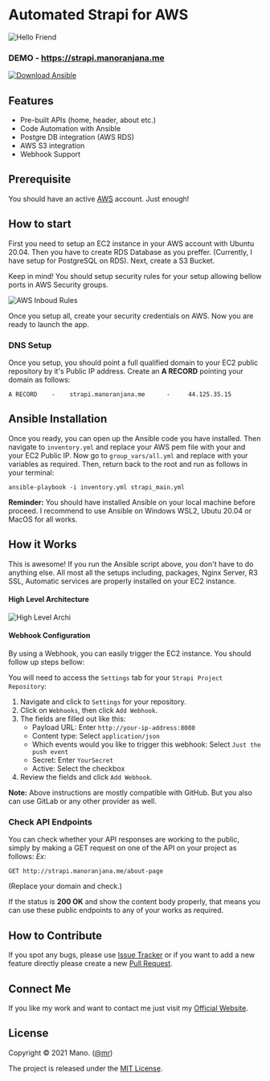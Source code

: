  # Automated Strapi for AWS

![Hello Friend](https://res.cloudinary.com/manoranjana-me/image/upload/v1615094975/Strapi-Gatsby%20Project/main_wvtwe0.jpg?raw=true)

### DEMO - https://strapi.manoranjana.me

<a href="https://bit.ly/3boHtcQ" target="_blank"><img src="https://res.cloudinary.com/manoranjana-me/image/upload/v1615094785/Strapi-Gatsby%20Project/button_ansible-code_kzngua.png" alt="Download Ansible" ></a>

## Features

- Pre-built APIs (home, header, about etc.)
- Code Automation with Ansible
- Postgre DB integration (AWS RDS)
- AWS S3 integration
- Webhook Support

## Prerequisite
You should have an active [AWS](https://aws.amazon.com/) account. Just enough!

## How to start

First you need to setup an EC2 instance in your AWS account with Ubuntu 20.04. Then you have to create RDS Database as you preffer. (Currently, I have setup for PostgreSQL on RDS). Next, create a S3 Bucket.

Keep in mind!
You should setup security rules for your setup allowing bellow ports in AWS Security groups.

![AWS Inboud Rules](https://res.cloudinary.com/manoranjana-me/image/upload/v1615099310/Strapi-Gatsby%20Project/inboud_rules_ywmxnk.jpg)
 
Once you setup all, create your security credentials on AWS. Now you are ready to launch the app.

### DNS Setup
Once you setup, you should point a full qualified domain to your EC2 public repository by it's Public IP address.
Create an **A RECORD** pointing your domain as follows:

    A RECORD    -    strapi.manoranjana.me      -     44.125.35.15

## Ansible Installation
Once you ready, you can open up the Ansible code you have installed. 
Then navigate to `inventory.yml` and replace your AWS pem file with your and your EC2 Public IP. Now go to `group_vars/all.yml` and replace with your variables as required. Then, return back to the root  and run as follows in your terminal:

    ansible-playbook -i inventory.yml strapi_main.yml

**Reminder:** You should have installed Ansible on your local machine before proceed. I recommend to use Ansible on Windows WSL2, Ubutu 20.04 or MacOS for all works.

## How it Works

This is awesome! If you run the Ansible script above, you don't have to do anything else. 
All most all the setups including, packages, Nginx Server, R3 SSL, Automatic services are properly installed on your EC2 instance. 

#### High Level Architecture
![High Level Archi](https://res.cloudinary.com/manoranjana-me/image/upload/v1615094192/Strapi-Gatsby%20Project/simple-architecure_ooiejd.png)


#### Webhook Configuration
By using a Webhook, you can easily trigger the EC2 instance. You should follow up steps bellow:

You will need to access the  `Settings`  tab for your  `Strapi Project Repository`:

1.  Navigate and click to  `Settings`  for your repository.
2.  Click on  `Webhooks`, then click  `Add Webhook`.
3.  The fields are filled out like this:
    -   Payload URL: Enter  `http://your-ip-address:8080`
    -   Content type: Select  `application/json`
    -   Which events would you like to trigger this webhook: Select  `Just the push event`
    -   Secret: Enter  `YourSecret`
    -   Active: Select the checkbox
4.  Review the fields and click  `Add Webhook`.

**Note:** Above instructions are mostly compatible with GitHub. But you also can use GitLab or any other provider as well.

### Check API Endpoints
You can check whether your API responses are working to the public, simply by making a GET request on one of the API on your project as follows: 
*Ex:*

    GET http://strapi.manoranjana.me/about-page
(Replace your domain and check.)

If the status is **200 OK** and show the content body properly, that means you can use these public endpoints to any of your works as required.

## How to Contribute

If you spot any bugs, please use [Issue Tracker](https://github.com/mrghonline/strapi_prod) or if you want to add a new feature directly please create a new [Pull Request](https://github.com/mrghonline/strapi_prod/pulls).

## Connect Me

If you like my work and want to contact me just visit my [Official Website](https://manoranjana.me/).


## License

Copyright © 2021 Mano. ([@mr](https://manoranjana.me))

The project is released under the [MIT License](https://opensource.org/licenses/MIT).
